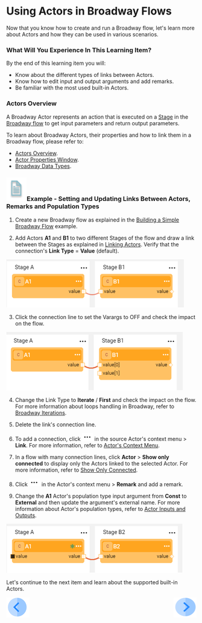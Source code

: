 # Using Actors in Broadway Flows

Now that you know how to create and run a Broadway flow, let's learn more about Actors and how they can be used in various scenarios.

### What Will You Experience In This Learning Item?

By the end of this learning item you will:

- Know about the different types of links between Actors.
- Know how to edit input and output arguments and add remarks.
- Be familiar with the most used built-in Actors.

### Actors Overview

A Broadway Actor represents an action that is executed on a [Stage](/articles/19_Broadway/19_broadway_flow_stages.md) in the [Broadway flow](/articles/19_Broadway/02a_broadway_flow_overview.md) to get input parameters and return output parameters. 

To learn about Broadway Actors, their properties and how to link them in a Broadway flow, please refer to:

* [Actors Overview](/articles/19_Broadway/03_broadway_actor.md).
* [Actor Properties Window](/articles/19_Broadway/03_broadway_actor_window.md).
* [Broadway Data Types](/articles/19_Broadway/05_data_types.md).


### ![](/academy/images/example.png)Example - Setting and Updating Links Between Actors, Remarks and Population Types

1. Create a new Broadway flow as explained in the [Building a Simple Broadway Flow](05_create_broadway_flow.md#example---building-a-simple-broadway-flow) example. 

2. Add Actors **A1** and **B1** to two different Stages of the flow and draw a link between the Stages as explained in [Linking Actors](/articles/19_Broadway/07_broadway_flow_linking_actors.md). Verify that the connection's **Link Type** = **Value** (default). 

![image](images/08_link_type_1.PNG)

3. Click the connection line to set the Varargs to OFF and check the impact on the flow.

![image](images/08_link_type_vararg.PNG)

4. Change the Link Type to **Iterate** / **First** and check the impact on the flow. For more information about loops handling in Broadway, refer to [Broadway Iterations](/articles/19_Broadway/21_iterations.md). 

5. Delete the link's connection line.  

6. To add a connection, click ![image](images/three_dots_icon.png) in the source Actor's context menu > **Link**. For more information, refer to [Actor's Context Menu](/articles/19_Broadway/18_broadway_flow_window.md#actor-context-menu).

7. In a flow with many connection lines, click **Actor** > **Show only connected** to display only the Actors linked to the selected Actor. For more information, refer to [Show Only Connected](/articles/19_Broadway/08_show_only_connected_actors.md).

8. Click ![image](images/three_dots_icon.png) in the Actor's context menu > **Remark** and add a remark.

9. Change the **A1** Actor's population type input argument from **Const** to **External** and then update the argument's external name. For more information about Actor's population types, refer to [Actor Inputs and Outputs](/articles/19_Broadway/03_broadway_actor_window.md#actors-inputs-and-outputs).

![image](images/08_link_type_external.PNG)

Let's continue to the next item and learn about the supported built-in Actors.

[![Previous](/articles/images/Previous.png)](07_broadway_flow_add_condition_execise.md)[<img align="right" width="60" height="54" src="/articles/images/Next.png">](09_frequently_used_actor_types.md)

